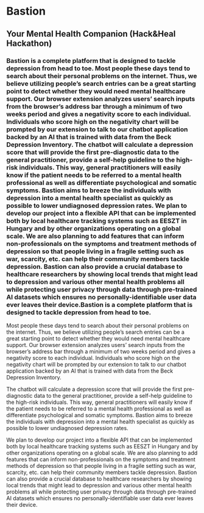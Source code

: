 # Bastion
## Your Mental Health Companion (Hack&Heal Hackathon)

### Bastion is a complete platform that is designed to tackle depression from head to toe. Most people these days tend to search about their personal problems on the internet. Thus, we believe utilizing people’s search entries can be a great starting point to detect whether they would need mental healthcare support. Our browser extension analyzes users’ search inputs from the browser’s address bar through a minimum of two weeks period and gives a negativity score to each individual. Individuals who score high on the negativity chart will be prompted by our extension to talk to our chatbot application backed by an AI that is trained with data from the Beck Depression Inventory. The chatbot will calculate a depression score that will provide the first pre-diagnostic data to the general practitioner, provide a self-help guideline to the high-risk individuals. This way, general practitioners will easily know if the patient needs to be referred to a mental health professional as well as differentiate psychological and somatic symptoms. Bastion aims to breeze the individuals with depression into a mental health specialist as quickly as possible to lower undiagnosed depression rates. We plan to develop our project into a flexible API that can be implemented both by local healthcare tracking systems such as EESZT in Hungary and by other organizations operating on a global scale. We are also planning to add features that can inform non-professionals on the symptoms and treatment methods of depression so that people living in a fragile setting such as war, scarcity, etc. can help their community members tackle depression. Bastion can also provide a crucial database to healthcare researchers by showing local trends that might lead to depression and various other mental health problems all while protecting user privacy through data through pre-trained AI datasets which ensures no personally-identifiable user data ever leaves their device.Bastion is a complete platform that is designed to tackle depression from head to toe. 

Most people these days tend to search about their personal problems on the internet. Thus, we believe utilizing people’s search entries can be a great starting point to detect whether they would need mental healthcare support. Our browser extension analyzes users’ search inputs from the browser’s address bar through a minimum of two weeks period and gives a negativity score to each individual. Individuals who score high on the negativity chart will be prompted by our extension to talk to our chatbot application backed by an AI that is trained with data from the Beck Depression Inventory. 

The chatbot will calculate a depression score that will provide the first pre-diagnostic data to the general practitioner, provide a self-help guideline to the high-risk individuals. This way, general practitioners will easily know if the patient needs to be referred to a mental health professional as well as differentiate psychological and somatic symptoms. Bastion aims to breeze the individuals with depression into a mental health specialist as quickly as possible to lower undiagnosed depression rates. 

We plan to develop our project into a flexible API that can be implemented both by local healthcare tracking systems such as EESZT in Hungary and by other organizations operating on a global scale. We are also planning to add features that can inform non-professionals on the symptoms and treatment methods of depression so that people living in a fragile setting such as war, scarcity, etc. can help their community members tackle depression. Bastion can also provide a crucial database to healthcare researchers by showing local trends that might lead to depression and various other mental health problems all while protecting user privacy through data through pre-trained AI datasets which ensures no personally-identifiable user data ever leaves their device.

